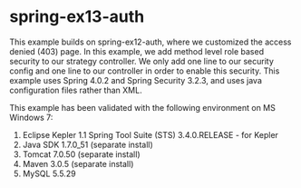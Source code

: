 spring-ex13-auth
======================

This example builds on spring-ex12-auth, where we customized the access denied (403) page.  In this example, we add method level role based security to our strategy controller.  We only add one line to our security config and one line to our controller in order to enable this security.  This example uses Spring 4.0.2 and Spring Security 3.2.3, and uses java configuration files rather than XML.

This example has been validated with the following environment on MS Windows 7:

1. Eclipse Kepler
   1.1 Spring Tool Suite (STS) 3.4.0.RELEASE - for Kepler
2. Java SDK 1.7.0_51 (separate install)
3. Tomcat 7.0.50 (separate install)
4. Maven 3.0.5 (separate install)
5. MySQL 5.5.29
